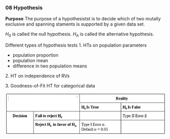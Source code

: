 ### 08 Hypothesis
**Purpose**
The purpose of a hypothesistst is to decide which of two mutally exclusive and spanning staments is supported by a given data set.

$H_0$ is called the null hypothesis. $H_A$ is called the alternative hypothesis.

Different types of hypothesis tests
1\. HTs on population parameters
+ population proportion
+ population mean
+ difference in two population means

2\. HT on independence of RVs

3\. Goodness-of-Fit HT for categorical data

![decision](/assets/decision.png)